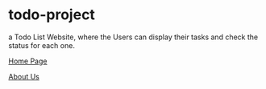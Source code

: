 # todo-project
a Todo List Website, where the Users can display their tasks and check the status for each one.

[Home Page](./assets/homepage.jpg)

[About Us](./assets/aboutus.jpg)

